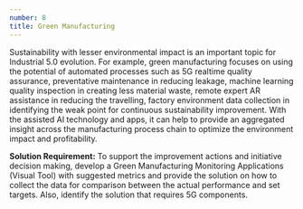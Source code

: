 ```yaml
---
number: 8
title: Green Manufacturing
---
```


Sustainability with lesser environmental impact is an important topic for Industrial 5.0 evolution. For example, green manufacturing focuses on using the potential of automated processes such as 5G realtime quality assurance, preventative maintenance in reducing leakage, machine learning quality inspection in creating less material waste, remote expert AR assistance in reducing the travelling, factory environment data collection in identifying the weak point for continuous sustainability improvement. With the assisted AI technology and apps, it can help to provide an aggregated insight across the manufacturing process chain to optimize the environment impact and profitability.


<b>Solution Requirement:</b>
To support the improvement actions and initiative decision making, develop a Green Manufacturing Monitoring Applications (Visual Tool) with suggested metrics and provide the solution on how to collect the data for comparison between the actual performance and set targets. Also, identify the solution that requires 5G components. 
